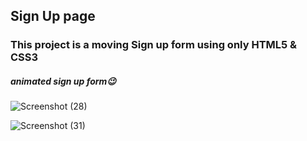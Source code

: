 ## Sign Up page
### This project is a moving Sign up form using only HTML5 & CSS3
##### animated sign up form😉

![Screenshot (28)](https://user-images.githubusercontent.com/95845593/223667972-9b8d0d87-1116-486f-be43-f38674474fe1.png)

![Screenshot (31)](https://user-images.githubusercontent.com/95845593/223668002-e2d3571b-8a41-44eb-9d10-c3c4c4fd5000.png)
